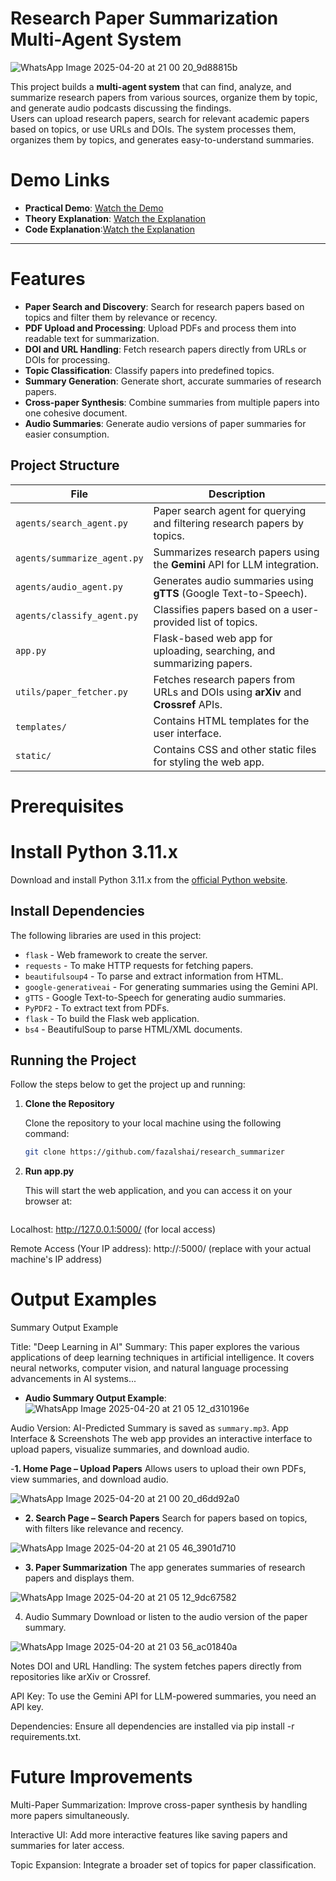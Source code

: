 # Research Paper Summarization Multi-Agent System
![WhatsApp Image 2025-04-20 at 21 00 20_9d88815b](https://github.com/user-attachments/assets/f2122180-e949-4abf-afb8-84d7f5999492)

This project builds a **multi-agent system** that can find, analyze, and summarize research papers from various sources, organize them by topic, and generate audio podcasts discussing the findings.  
Users can upload research papers, search for relevant academic papers based on topics, or use URLs and DOIs. The system processes them, organizes them by topics, and generates easy-to-understand summaries.
# Demo Links

- **Practical Demo**: [Watch the Demo](https://youtu.be/9sMl821pJMI) 
- **Theory Explanation**: [Watch the Explanation](https://youtu.be/I4u3cVgUfpo)
- **Code Explanation**:[Watch the Explanation](https://youtu.be/i3uPd2IQrUg)
---
# Features

- **Paper Search and Discovery**: Search for research papers based on topics and filter them by relevance or recency.
- **PDF Upload and Processing**: Upload PDFs and process them into readable text for summarization.
- **DOI and URL Handling**: Fetch research papers directly from URLs or DOIs for processing.
- **Topic Classification**: Classify papers into predefined topics.
- **Summary Generation**: Generate short, accurate summaries of research papers.
- **Cross-paper Synthesis**: Combine summaries from multiple papers into one cohesive document.
- **Audio Summaries**: Generate audio versions of paper summaries for easier consumption.

## Project Structure

| File                      | Description                                                                                              |
| ------------------------- | -------------------------------------------------------------------------------------------------------- |
| `agents/search_agent.py`   | Paper search agent for querying and filtering research papers by topics.                                  |
| `agents/summarize_agent.py`| Summarizes research papers using the **Gemini** API for LLM integration.                                  |
| `agents/audio_agent.py`    | Generates audio summaries using **gTTS** (Google Text-to-Speech).                                        |
| `agents/classify_agent.py` | Classifies papers based on a user-provided list of topics.                                               |
| `app.py`                  | Flask-based web app for uploading, searching, and summarizing papers.                                    |
| `utils/paper_fetcher.py`   | Fetches research papers from URLs and DOIs using **arXiv** and **Crossref** APIs.                         |
| `templates/`               | Contains HTML templates for the user interface.                                                           |
| `static/`                  | Contains CSS and other static files for styling the web app.                                             |

# Prerequisites

# Install Python 3.11.x

Download and install Python 3.11.x from the [official Python website](https://www.python.org/downloads/).

## Install Dependencies

The following libraries are used in this project:

- `flask` - Web framework to create the server.
- `requests` - To make HTTP requests for fetching papers.
- `beautifulsoup4` - To parse and extract information from HTML.
- `google-generativeai` - For generating summaries using the Gemini API.
- `gTTS` - Google Text-to-Speech for generating audio summaries.
- `PyPDF2` - To extract text from PDFs.
- `flask` - To build the Flask web application.
- `bs4` - BeautifulSoup to parse HTML/XML documents.
## Running the Project

Follow the steps below to get the project up and running:

1. **Clone the Repository**

   Clone the repository to your local machine using the following command:

   ```bash
   git clone https://github.com/fazalshai/research_summarizer
2. **Run app.py**

   This will start the web application, and you can access it on your browser at:
   ```bash
 Localhost: http://127.0.0.1:5000/ (for local access)

Remote Access (Your IP address): http://<your-ip-address>:5000/ (replace <your-ip-address> with your actual machine's IP address)

# Output Examples
Summary Output Example

Title: "Deep Learning in AI"
Summary: This paper explores the various applications of deep learning techniques in artificial intelligence. It covers neural networks, computer vision, and natural language processing advancements in AI systems...
- **Audio Summary Output Example**:
![WhatsApp Image 2025-04-20 at 21 05 12_d310196e](https://github.com/user-attachments/assets/4bf636ee-eafd-41fa-871e-165d384fb8bd)

Audio Version: AI-Predicted Summary is saved as `summary.mp3`.
App Interface & Screenshots
The web app provides an interactive interface to upload papers, visualize summaries, and download audio.

-**1. Home Page – Upload Papers**
Allows users to upload their own PDFs, view summaries, and download audio.

![WhatsApp Image 2025-04-20 at 21 00 20_d6dd92a0](https://github.com/user-attachments/assets/ff4c76c3-5249-4796-a5d6-307eaa779092)


- **2. Search Page – Search Papers**
Search for papers based on topics, with filters like relevance and recency.

![WhatsApp Image 2025-04-20 at 21 05 46_3901d710](https://github.com/user-attachments/assets/40ff24ea-6213-4376-bd9b-8a6026015a22)


- **3. Paper Summarization**
The app generates summaries of research papers and displays them.

![WhatsApp Image 2025-04-20 at 21 05 12_9dc67582](https://github.com/user-attachments/assets/0746928d-68c5-4a57-9daa-3ae4b30d2d4e)


4. Audio Summary
Download or listen to the audio version of the paper summary.

![WhatsApp Image 2025-04-20 at 21 03 56_ac01840a](https://github.com/user-attachments/assets/c6b7c28f-caa7-4774-b758-c56e4c4bd618)

Notes
DOI and URL Handling: The system fetches papers directly from repositories like arXiv or Crossref.

API Key: To use the Gemini API for LLM-powered summaries, you need an API key.

Dependencies: Ensure all dependencies are installed via pip install -r requirements.txt.

# Future Improvements
Multi-Paper Summarization: Improve cross-paper synthesis by handling more papers simultaneously.

Interactive UI: Add more interactive features like saving papers and summaries for later access.

Topic Expansion: Integrate a broader set of topics for paper classification.
